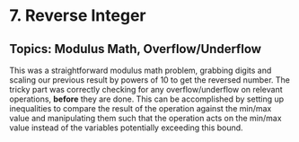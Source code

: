 # 7. Reverse Integer
## Topics: Modulus Math, Overflow/Underflow

This was a straightforward modulus math problem, grabbing digits and scaling
our previous result by powers of 10 to get the reversed number. The tricky part
was correctly checking for any overflow/underflow on relevant operations,
**before** they are done. This can be accomplished by setting up inequalities
to compare the result of the operation against the min/max value and
manipulating them such that the operation acts on the min/max value instead of
the variables potentially exceeding this bound.
